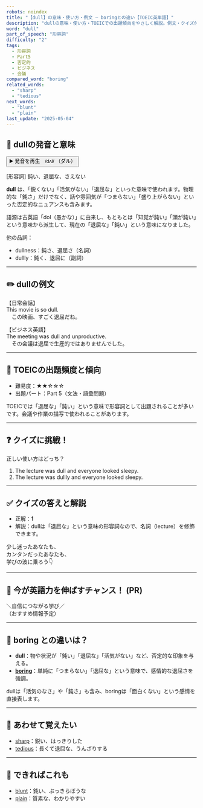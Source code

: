 ```yaml
---
robots: noindex
title: "【dull】の意味・使い方・例文 ― boringとの違い【TOEIC英単語】"
description: "dullの意味・使い方・TOEICでの出題傾向をやさしく解説。例文・クイズ付きでboringとの違いもわかりやすく学べます。"
word: "dull"
part_of_speech: "形容詞"
difficulty: "2"
tags:
  - 形容詞
  - Part5
  - 否定的
  - ビジネス
  - 会議
compared_word: "boring"
related_words:
  - "sharp"
  - "tedious"
next_words:
  - "blunt"
  - "plain"
last_update: "2025-05-04"
---
```


## 🔰 dullの発音と意味

<button class="play-audio" onclick="playTTS('dull')">
  <span class="play-audio-main">
    ▶️ 発音を再生　/dʌl/
  </span>
  <span class="play-audio-sub">
    （ダル）
  </span>
</button>

[形容詞] 鈍い、退屈な、さえない

**dull** は、「鋭くない」「活気がない」「退屈な」といった意味で使われます。物理的な「鈍さ」だけでなく、話や雰囲気が「つまらない」「盛り上がらない」といった否定的なニュアンスも含みます。

語源は古英語「dol（愚かな）」に由来し、もともとは「知覚が鈍い」「頭が鈍い」という意味から派生して、現在の「退屈な」「鈍い」という意味になりました。

他の品詞：  
- dullness：鈍さ、退屈さ（名詞）
- dullly：鈍く、退屈に（副詞）

---

## ✏️ dullの例文

【日常会話】  
This movie is so dull.  
　この映画、すごく退屈だね。

【ビジネス英語】  
The meeting was dull and unproductive.  
　その会議は退屈で生産的ではありませんでした。

---

## 🎯 TOEICの出題頻度と傾向

- 難易度：★★☆☆☆
- 出題パート：Part 5（文法・語彙問題）

TOEICでは「退屈な」「鈍い」という意味で形容詞として出題されることが多いです。会議や作業の描写で使われることがあります。

---

## ❓ クイズに挑戦！

正しい使い方はどっち？

1. The lecture was dull and everyone looked sleepy.  
2. The lecture was dullly and everyone looked sleepy.

---

## ✅ クイズの答えと解説

- 正解：**1**
- 解説：dullは「退屈な」という意味の形容詞なので、名詞（lecture）を修飾できます。

少し迷ったあなたも、  
カンタンだったあなたも、  
学びの波に乗ろう👇️

---

## 🚀 今が英語力を伸ばすチャンス！ (PR)

<div class="info-center">
＼自信につながる学び／<br>  
（おすすめ情報予定）
</div>

---

## 🤔  boring との違いは？

- **dull**：物や状況が「鈍い」「退屈な」「活気がない」など、否定的な印象を与える。
- **[boring](/word/boring)**：単純に「つまらない」「退屈な」という意味で、感情的な退屈さを強調。

dullは「活気のなさ」や「鈍さ」も含み、boringは「面白くない」という感情を直接表します。

---

## 🧩 あわせて覚えたい

- [sharp](/word/sharp)：鋭い、はっきりした
- [tedious](/word/tedious)：長くて退屈な、うんざりする

---

## 📖 できればこれも

- [blunt](/word/blunt)：鈍い、ぶっきらぼうな
- [plain](/word/plain)：質素な、わかりやすい

<!-- cvid: aid01_bid18 -->
